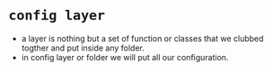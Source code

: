 # `config layer`

* a layer is nothing but a set of function or classes that we clubbed togther and put inside any folder.
* in config layer or folder we will put all our configuration.

